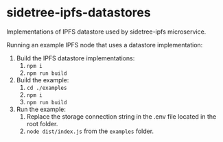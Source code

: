 # sidetree-ipfs-datastores
Implementations of IPFS datastore used by sidetree-ipfs microservice.

Running an example IPFS node that uses a datastore implementation:
1. Build the IPFS datastore implementations:
   1. `npm i`
   1. `npm run build`
1. Build the example:
   1. `cd ./examples`
   1. `npm i`
   1. `npm run build`
1. Run the example:
   1. Replace the storage connection string in the .env file located in the root folder.
   1. `node dist/index.js` from the `examples` folder.
